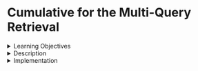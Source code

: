 # Cumulative for the Multi-Query Retrieval
<details><summary>Learning Objectives</summary>

# Learning Objectives for the Multi-Query Retrieval topic.

### Learning Objectives

After completing this module, associates should be able to:
- Use MultiQueryRetriever to automate the process of prompt tuning
- Optimize Retrieval to generate multiple perspectives on the same question
 
</details>
<details><summary>Description</summary>

# Description of the Multi-Query Retrieval topic.

### Multi-Query Retrieval

The retrieval process in distance-based vector database retrieval involves embedding queries in a high-dimensional space and identifying similar embedded documents based on "distance." However, subtle changes in query wording or limitations in capturing semantic nuances by embeddings may yield different results. To address these challenges, prompt engineering or tuning is sometimes performed manually, which can be a laborious task.

The MultiQueryRetriever streamlines prompt tuning by automating the generation of multiple queries from various perspectives for a given user input query, utilizing an LLM in the process. For each query, it retrieves a set of pertinent documents and consolidates the unique union across all queries to assemble a more extensive collection of potentially relevant documents. By presenting multiple viewpoints on the same question, the MultiQueryRetriever aims to mitigate some of the drawbacks of distance-based retrieval, providing a more diverse set of results.


</details>
<details><summary>Implementation</summary> 

# Implementation for the Multi-Query Retrieval topic

### Multi-Query Retrieval
```python
# Build a sample vectorDB
from langchain.document_loaders import WebBaseLoader
from langchain.embeddings.openai import OpenAIEmbeddings
from langchain.text_splitter import RecursiveCharacterTextSplitter
from langchain.vectorstores import Chroma

# Load blog post
loader = WebBaseLoader("https://amaarora.github.io/posts/2023-07-25-llmchain.html")
data = loader.load()

# Split
text_splitter = RecursiveCharacterTextSplitter(chunk_size=400, chunk_overlap=0)
splits = text_splitter.split_documents(data)

# VectorDB
embedding = OpenAIEmbeddings()
vectordb = Chroma.from_documents(documents=splits, embedding=embedding)
```

Specify the LLM to use for query generation, and the retriever will do the rest.
```python
from langchain.chat_models import ChatOpenAI
from langchain.retrievers.multi_query import MultiQueryRetriever

question = "What are the approaches Langchain uses for text generation?"
llm = ChatOpenAI(temperature=0)
retriever_from_llm = MultiQueryRetriever.from_llm(
    retriever=vectordb.as_retriever(), llm=llm
)

# logging for the queries
import logging

logging.basicConfig()
logging.getLogger("langchain.retrievers.multi_query").setLevel(logging.INFO)

unique_docs = retriever_from_llm.get_relevant_documents(query=question)
len(unique_docs)
```

You also have the option to provide a prompt alongside an output parser to segment the outcomes into a list of queries.

```python
from typing import List

from langchain.chains import LLMChain
from langchain.output_parsers import PydanticOutputParser
from langchain.prompts import PromptTemplate
from pydantic import BaseModel, Field


# segment the outcomes into a list of queries
class LineList(BaseModel):
    # "lines" is the key (attribute name) of the parsed output
    lines: List[str] = Field(description="Lines of text")


class LineListOutputParser(PydanticOutputParser):
    def __init__(self) -> None:
        super().__init__(pydantic_object=LineList)

    def parse(self, text: str) -> LineList:
        lines = text.strip().split("\n")
        return LineList(lines=lines)


output_parser = LineListOutputParser()

QUERY_PROMPT = PromptTemplate(
    input_variables=["question"],
    template="""As an AI language model assistant, your objective is to produce three
    distinct variations of the provided user question for retrieving pertinent documents from a vector
    database. Your aim is to assist the user in overcoming certain constraints associated with distance-based similarity search.
    Present these alternative questions with newline separation.
    Initial question: {question}""",
)
llm = ChatOpenAI(temperature=0)

# Chain
llm_chain = LLMChain(llm=llm, prompt=QUERY_PROMPT, output_parser=output_parser)

# Other inputs
question = "What are the approaches to Task Decomposition?"

# Run
retriever = MultiQueryRetriever(
    retriever=vectordb.as_retriever(), llm_chain=llm_chain, parser_key="lines"
)  # "lines" is the key (attribute name) of the parsed output

# Results
relevantDocs = retriever.get_relevant_documents(
    query="What does the author say about the code complexity?"
)
len(relevantDocs)
```
</details>
